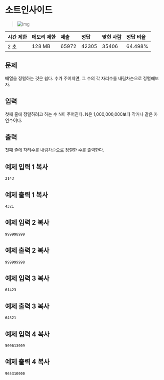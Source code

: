 # 소트인사이드

> ![img](https://d2gd6pc034wcta.cloudfront.net/tier/6.svg) 

| 시간 제한 | 메모리 제한 | 제출  | 정답  | 맞힌 사람 | 정답 비율 |
| :-------- | :---------- | :---- | :---- | :-------- | :-------- |
| 2 초      | 128 MB      | 65972 | 42305 | 35406     | 64.498%   |

## 문제

배열을 정렬하는 것은 쉽다. 수가 주어지면, 그 수의 각 자리수를 내림차순으로 정렬해보자.

## 입력

첫째 줄에 정렬하려고 하는 수 N이 주어진다. N은 1,000,000,000보다 작거나 같은 자연수이다.

## 출력

첫째 줄에 자리수를 내림차순으로 정렬한 수를 출력한다.

## 예제 입력 1 복사

```
2143
```

## 예제 출력 1 복사

```
4321
```

## 예제 입력 2 복사

```
999998999
```

## 예제 출력 2 복사

```
999999998
```

## 예제 입력 3 복사

```
61423
```

## 예제 출력 3 복사

```
64321
```

## 예제 입력 4 복사

```
500613009
```

## 예제 출력 4 복사

```
965310000
```